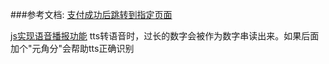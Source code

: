 ###参考文档:
[支付成功后跳转到指定页面](http://bbs.csdn.net/topics/391923608)

[js实现语音播报功能](http://www.cnblogs.com/qinglingyue/p/5477813.html)
tts转语音时，过长的数字会被作为数字串读出来。如果后面加个"元角分"会帮助tts正确识别
